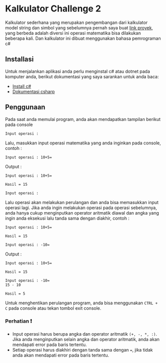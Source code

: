 # Kalkulator Challenge 2
Kalkulator sederhana yang merupakan pengembangan dari kalkulator model string dan simbol yang sebelumnya pernah saya buat [link proyek](https://github.com/sulthonaw/kalkulator-model-string-dan-simbol), yang berbeda adalah diversi ini operasi matematika bisa dilakukan beberapa kali. Dan kalkulator ini dibuat menggunakan bahasa pemrograman c#

## Installasi
Untuk menjalankan aplikasi anda perlu menginstal c# atau dotnet pada komputer anda, berikut dokumentasi yang saya sarankan untuk anda baca:
- [Install c#](https://www.petanikode.com/cs-windows/)
- [Dokumentasi csharp](https://learn.microsoft.com/en-us/dotnet/csharp/)

## Penggunaan
Pada saat anda memulai program, anda akan mendapatkan tampilan berikut pada console
```
Input operasi :
```

Lalu, masukkan input operasi matematika yang anda inginkan pada console, contoh :
```
Input operasi : 10+5=
```
Output : 
```
Input operasi : 10+5=

Hasil = 15

Input operasi : 
```
Lalu operasi akan melakukan perulangan dan anda bisa memasukkan input operasi lagi. Jika anda ingin melakukan operasi pada operasi sebelumnya, anda hanya cukup menginputkan operator aritmatik diawal dan angka yang ingin anda eksekusi lalu tanda sama dengan diakhir, contoh :
```
Input operasi : 10+5=

Hasil = 15

Input operasi : -10=
```
Output :
```
Input operasi : 10+5=

Hasil = 15

Input operasi : -10=
15 - 10

Hasil = 5
```
Untuk menghentikan perulangan program, anda bisa menggunakan `CTRL + C` pada console atau tekan tombol exit console.
### Perhatian ❗
- Input operasi harus berupa angka dan operator aritmatik `(+, -, *, :)`. Jika anda menginputkan selain angka dan operator aritmatik, anda akan mendapati error pada baris tertentu.
- Setiap operasi harus diakhiri dengan tanda sama dengan `=`, jika tidak anda akan mendapati error pada baris tertentu.
